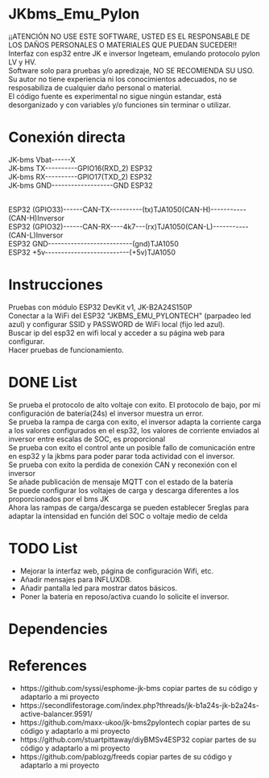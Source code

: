 ﻿# JKbms_Emu_Pylon
¡¡ATENCIÓN NO USE ESTE SOFTWARE, USTED ES EL RESPONSABLE DE LOS DAÑOS PERSONALES O MATERIALES QUE PUEDAN SUCEDER!!<br>
Interfaz con esp32 entre JK e inversor Ingeteam, emulando protocolo pylon LV y HV.<br>
Software solo para pruebas y/o apredizaje, NO SE RECOMIENDA SU USO.<br> 
Su autor no tiene experiencia ni los conocimientos adecuados, no se resposabiliza de cualquier daño personal o material.<br>
El código fuente es experimental no sigue ningún estandar, está desorganizado y con variables y/o funciones sin terminar o utilizar.<br>

# Conexión directa
JK-bms Vbat------X<br>
JK-bms TX----------GPIO16(RXD_2) ESP32 <br>
JK-bms RX----------GPIO17(TXD_2) ESP32 <br>
JK-bms GND-------------------GND ESP32 <br>

<br>
ESP32 (GPIO33)------CAN-TX----------(tx)TJA1050(CAN-H)-----------(CAN-H)Inversor<br>
ESP32 (GPIO32)------CAN-RX----4k7---(rx)TJA1050(CAN-L)-----------(CAN-L)Inversor<br>
ESP32 GND--------------------------(gnd)TJA1050<br>
ESP32 +5v--------------------------(+5v)TJA1050<br>

# Instrucciones

Pruebas con módulo ESP32 DevKit v1, JK-B2A24S150P<br>
Conectar a la WiFi del ESP32 "JKBMS_EMU_PYLONTECH" (parpadeo led azul) y configurar SSID y PASSWORD de WiFi local (fijo led azul).<br>
Buscar ip del esp32 en wifi local y acceder a su página web para configurar.<br>
Hacer pruebas de funcionamiento.<br>



# DONE List 
Se prueba el protocolo de alto voltaje con exito. El protocolo de bajo, por mi configuración de batería(24s) el inversor muestra un error.<br>
Se prueba la rampa de carga con exito, el inversor adapta la corriente carga a los valores configurados en el esp32, los valores de corriente enviados al inversor entre escalas de SOC, es proporcional<br>
Se prueba con exito el control ante un posible fallo de comunicación entre en esp32 y la jkbms para poder parar toda actividad con el inversor.<br>
Se prueba con exito la perdida de conexión CAN y reconexión con el inversor<br>
Se añade publicación de mensaje MQTT con el estado de la batería<br>
Se puede configurar los voltajes de carga y descarga diferentes a los proporcionados por el bms JK<br>
Ahora las rampas de carga/descarga se pueden establecer 5reglas para adaptar la intensidad en función del SOC o voltaje medio de celda<br>


# TODO List
<ul>
<li>Mejorar la interfaz web, página de configuración Wifi, etc.</li>
<li>Añadir mensajes para INFLUXDB.</li>
<li>Añadir pantalla led para mostrar datos básicos.</li>
<li>Poner la batería en reposo/activa cuando lo solicite el inversor.</li>
</ul>

# Dependencies
# References
<ul>
<li>https://github.com/syssi/esphome-jk-bms copiar partes de su código y adaptarlo a mi proyecto</i>
<li>https://secondlifestorage.com/index.php?threads/jk-b1a24s-jk-b2a24s-active-balancer.9591/</i>
<li>https://github.com/maxx-ukoo/jk-bms2pylontech copiar partes de su código y adaptarlo a mi proyecto</li>
<li>https://github.com/stuartpittaway/diyBMSv4ESP32 copiar partes de su código y adaptarlo a mi proyecto</li>
<li>https://github.com/pablozg/freeds copiar partes de su código y adaptarlo a mi proyecto</li>
<ul>
  
